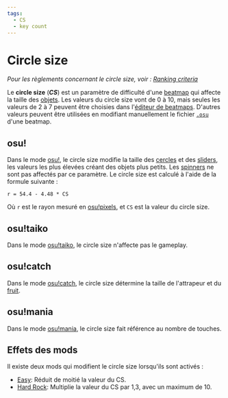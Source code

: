 ```yaml
---
tags:
  - CS
  - key count
---
```


# Circle size

*Pour les règlements concernant le circle size, voir : [Ranking criteria](/wiki/Ranking_criteria)*

Le **circle size** (***CS***) est un paramètre de difficulté d'une [beatmap](/wiki/Beatmap) qui affecte la taille des [objets](/wiki/Gameplay/Hit_object). Les valeurs du circle size vont de 0 à 10, mais seules les valeurs de 2 à 7 peuvent être choisies dans l'[éditeur de beatmaps](/wiki/Client/Beatmap_editor). D'autres valeurs peuvent être utilisées en modifiant manuellement le fichier [`.osu`](/wiki/Client/File_formats/osu_(file_format)) d'une beatmap.

## osu!

Dans le mode [osu!](/wiki/Game_mode/osu!), le circle size modifie la taille des [cercles](/wiki/Gameplay/Hit_object/Hit_circle) et des [sliders](/wiki/Gameplay/Hit_object/Slider), les valeurs les plus élevées créant des objets plus petits. Les [spinners](/wiki/Gameplay/Hit_object/Spinner) ne sont pas affectés par ce paramètre. Le circle size est calculé à l'aide de la formule suivante :

`r = 54.4 - 4.48 * CS`<!-- multiplied by 1.00041 in the end to account for some bug in old replays -->

Où `r` est le rayon mesuré en [osu!pixels](/wiki/Client/Beatmap_editor/osu!_pixel), et `CS` est la valeur du circle size.

## osu!taiko

Dans le mode [osu!taiko](/wiki/Game_mode/osu!taiko), le circle size n'affecte pas le gameplay.

## osu!catch

Dans le mode [osu!catch](/wiki/Game_mode/osu!catch), le circle size détermine la taille de l'attrapeur et du [fruit](/wiki/Gameplay/Hit_object/Fruit).

## osu!mania

Dans le mode [osu!mania](/wiki/Game_mode/osu!mania), le circle size fait référence au nombre de touches.

## Effets des mods

Il existe deux mods qui modifient le circle size lorsqu'ils sont activés :

- [Easy](/wiki/Gameplay/Game_modifier/Easy): Réduit de moitié la valeur du CS.
- [Hard Rock](/wiki/Gameplay/Game_modifier/Hard_Rock): Multiplie la valeur du CS par 1,3, avec un maximum de 10.
